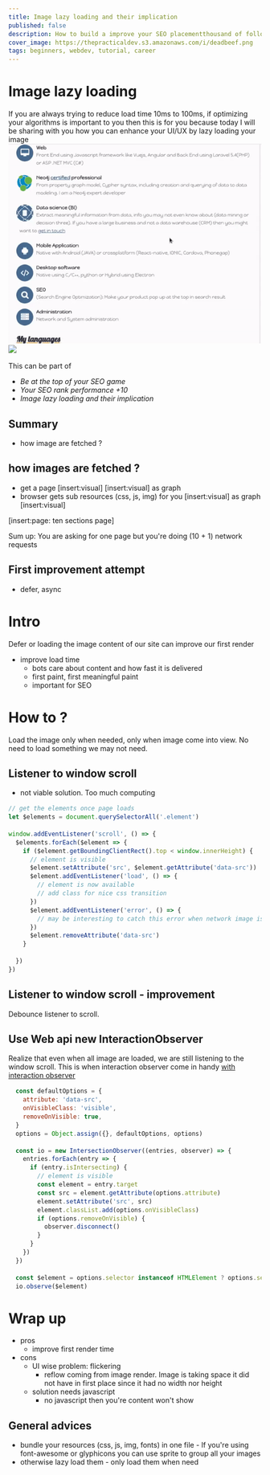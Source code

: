 ```yaml
---
title: Image lazy loading and their implication
published: false
description: How to build a improve your SEO placementthousand of followers in 90 days
cover_image: https://thepracticaldev.s3.amazonaws.com/i/deadbeef.png
tags: beginners, webdev, tutorial, career
---
```

# Image lazy loading
If you are always trying to reduce load time 10ms to 100ms, if optimizing your algorithms is important to you then this is for you because today I will be sharing with you how you can enhance your UI/UX by lazy loading your image
![](about_example.gif)
![](portfolio_example.gif)

This can be part of 
- _Be at the top of your SEO game_
- _Your SEO rank performance +10_
- _Image lazy loading and their implication_

## Summary
- how image are fetched ?

## how images are fetched ?
- get a page
[insert:visual]
[insert:visual] as graph
- browser gets sub resources (css, js, img) for you 
[insert:visual] as graph
[insert:visual]

[insert:page: ten sections page]

Sum up: You are asking for one page but you're doing (10 + 1) network requests

## First improvement attempt
- defer, async


 # Intro
Defer or loading the image content of our site can improve our first render
- improve load time 
  * bots care about content and how fast it is delivered
  * first paint, first meaningful paint
  * important for SEO
  

# How to ?
Load the image only when needed, only when image come into view. No need to load something we may not need.

## Listener to window scroll
- not viable solution. Too much computing
```js
// get the elements once page loads
let $elements = document.querySelectorAll('.element')

window.addEventListener('scroll', () => {
  $elements.forEach($element => {
    if ($element.getBoundingClientRect().top < window.innerHeight) {
      // element is visible
      $element.setAttribute('src', $element.getAttribute('data-src'))
      $element.addEventListener('load', () => {
        // element is now available
        // add class for nice css transition
      })
      $element.addEventListener('error', () => {
        // may be interesting to catch this error when network image is not available or failed to load for any server issue
      })
      $element.removeAttribute('data-src')
    }
    
  })
})
```
## Listener to window scroll - improvement
Debounce listener to scroll. 


## Use Web api new InteractionObserver
Realize that even when all image are loaded, we are still listening to the window scroll. This is when interaction observer come in handy
[with interaction observer](https://www.youtube.com/watch?v=aUjBvuUdkhg)

```js
  const defaultOptions = {
    attribute: 'data-src',
    onVisibleClass: 'visible',
    removeOnVisible: true,
  }
  options = Object.assign({}, defaultOptions, options)

  const io = new IntersectionObserver((entries, observer) => {
    entries.forEach(entry => {
      if (entry.isIntersecting) {
        // element is visible
        const element = entry.target
        const src = element.getAttribute(options.attribute)
        element.setAttribute('src', src)
        element.classList.add(options.onVisibleClass)
        if (options.removeOnVisible) {
          observer.disconnect()
        }
      }
    })
  })

  const $element = options.selector instanceof HTMLElement ? options.selector : document.querySelector(options.selector)
  io.observe($element)
```

# Wrap up
- pros
  * improve first render time
- cons
  * UI wise problem: flickering
    - reflow coming from image render. Image is taking space it did not have in first place since it had no width nor height
  * solution needs javascript
    - no javascript then you're content won't show

General advices
---------------
- bundle your resources (css, js, img, fonts) in one file - If you're using font-awesome or glyphicons you can use sprite to group all your images 
- otherwise lazy load them - only load them when need
